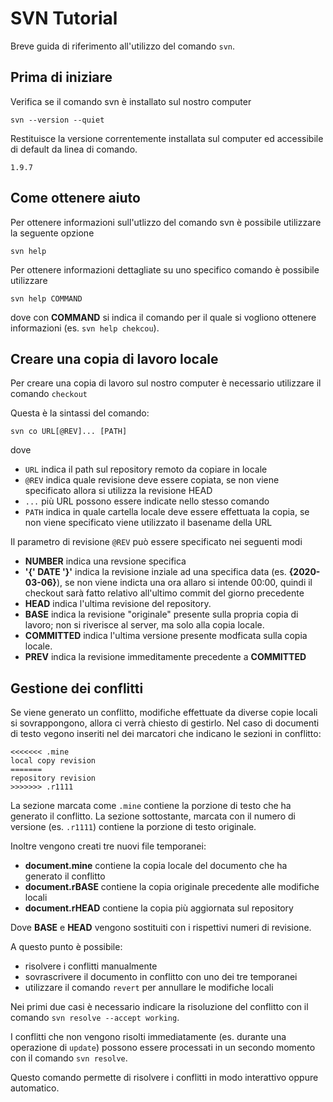 # SVN Tutorial

Breve guida di riferimento all'utilizzo del comando ```svn```.

## Prima di iniziare

Verifica se il comando svn è installato sul nostro computer

```svn --version --quiet```

Restituisce la versione correntemente installata sul computer ed accessibile di default da linea di comando.

```1.9.7```

## Come ottenere aiuto

Per ottenere informazioni sull'utlizzo del comando svn è possibile utilizzare la seguente opzione

```svn help```

Per ottenere informazioni dettagliate su uno specifico comando è possibile utilizzare

```svn help COMMAND```

dove con **COMMAND** si indica il comando per il quale si vogliono ottenere informazioni (es. ```svn help chekcou```).

## Creare una copia di lavoro locale

Per creare una copia di lavoro sul nostro computer è necessario utilizzare il comando ```checkout```

Questa è la sintassi del comando:

```svn co URL[@REV]... [PATH]```

dove

* ```URL``` indica il path sul repository remoto da copiare in locale
* ```@REV``` indica quale revisione deve essere copiata, se non viene specificato allora si utilizza la revisione HEAD
* ```...```  più URL possono essere indicate nello stesso comando
* ```PATH``` indica in quale cartella locale deve essere effettuata la copia, se non viene specificato viene utilizzato il basename della URL

Il parametro di revisione ```@REV``` può essere specificato nei seguenti modi

* **NUMBER** indica una revsione specifica
* **'{' DATE '}'** indica la revisione inziale ad una specifica data (es. **{2020-03-06}**), se non viene indicta una ora allaro si intende 00:00, quindi il checkout sarà fatto relativo all'ultimo commit del giorno precedente 
* **HEAD** indica l'ultima revisione del repository.
* **BASE** indica la revisione "originale" presente sulla propria copia di lavoro; non si riverisce al server, ma solo alla copia locale.
* **COMMITTED** indica l'ultima versione presente modficata sulla copia locale.
* **PREV** indica la revisione immeditamente precedente a **COMMITTED**

## Gestione dei conflitti
Se viene generato un conflitto, modifiche effettuate da diverse copie locali si sovrappongono, allora ci verrà chiesto di gestirlo.
Nel caso di documenti di testo vegono inseriti nel dei marcatori che indicano le sezioni in conflitto:

```
<<<<<<< .mine
local copy revision
=======
repository revision
>>>>>>> .r1111
```

La sezione marcata come ```.mine``` contiene la porzione di testo che ha generato il conflitto. La sezione sottostante, marcata con il numero di versione (es. ```.r1111```) contiene la porzione di testo originale.

Inoltre vengono creati tre nuovi file temporanei:

* **document.mine** contiene la copia locale del documento che ha generato il conflitto
* **document.rBASE** contiene la copia originale precedente alle modifiche locali
* **document.rHEAD** contiene la copia più aggiornata sul repository

Dove **BASE** e **HEAD** vengono sostituiti con i rispettivi numeri di revisione.

A questo punto è possibile:

* risolvere i conflitti manualmente
* sovrascrivere il documento in conflitto con uno dei tre temporanei
* utilizzare il comando ```revert``` per annullare le modifiche locali

Nei primi due casi è necessario indicare la risoluzione del conflitto con il comando ```svn resolve --accept working```.

I conflitti che non vengono risolti immediatamente (es. durante una operazione di ```update```) possono essere processati in un secondo momento con il comando ```svn resolve```.

Questo comando permette di risolvere i conflitti in modo interattivo oppure automatico.

